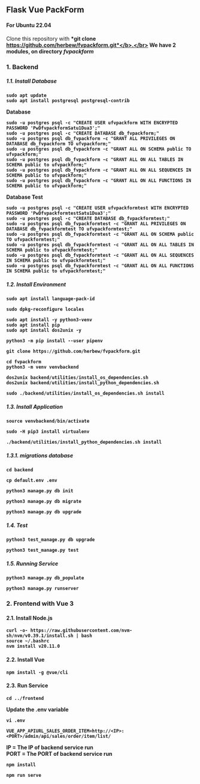 ## Flask Vue PackForm 
#### For Ubuntu 22.04
Clone this repository with <b>*git clone https://github.com/herbew/fvpackform.git*</b>.</br>
We have 2 modules, on directory <b>*fvpackform*</b>
### 1. Backend 
##### 1.1. Install Database
```
sudo apt update
sudo apt install postgresql postgresql-contrib
```
Database
```
sudo -u postgres psql -c "CREATE USER ufvpackform WITH ENCRYPTED PASSWORD 'PwDfvpackformSatu1Dua3';"
sudo -u postgres psql -c "CREATE DATABASE db_fvpackform;"
sudo -u postgres psql db_fvpackform -c "GRANT ALL PRIVILEGES ON DATABASE db_fvpackform TO ufvpackform;"
sudo -u postgres psql db_fvpackform -c "GRANT ALL ON SCHEMA public TO ufvpackform;"
sudo -u postgres psql db_fvpackform -c "GRANT ALL ON ALL TABLES IN SCHEMA public to ufvpackform;"
sudo -u postgres psql db_fvpackform -c "GRANT ALL ON ALL SEQUENCES IN SCHEMA public to ufvpackform;"
sudo -u postgres psql db_fvpackform -c "GRANT ALL ON ALL FUNCTIONS IN SCHEMA public to ufvpackform;"
```
Database Test
```
sudo -u postgres psql -c "CREATE USER ufvpackformtest WITH ENCRYPTED PASSWORD 'PwDfvpackformtestSatu1Dua3';"
sudo -u postgres psql -c "CREATE DATABASE db_fvpackformtest;"
sudo -u postgres psql db_fvpackformtest -c "GRANT ALL PRIVILEGES ON DATABASE db_fvpackformtest TO ufvpackformtest;"
sudo -u postgres psql db_fvpackformtest -c "GRANT ALL ON SCHEMA public TO ufvpackformtest;"
sudo -u postgres psql db_fvpackformtest -c "GRANT ALL ON ALL TABLES IN SCHEMA public to ufvpackformtest;"
sudo -u postgres psql db_fvpackformtest -c "GRANT ALL ON ALL SEQUENCES IN SCHEMA public to ufvpackformtest;"
sudo -u postgres psql db_fvpackformtest -c "GRANT ALL ON ALL FUNCTIONS IN SCHEMA public to ufvpackformtest;"
```

##### 1.2. Install Environment
```
sudo apt install language-pack-id
```
```
sudo dpkg-reconfigure locales
```
```
sudo apt install -y python3-venv 
sudo apt install pip
sudo apt install dos2unix -y 
```
```
python3 -m pip install --user pipenv
```
```
git clone https://github.com/herbew/fvpackform.git
```
```
cd fvpackform
python3 -m venv venvbackend
```
```
dos2unix backend/utilities/install_os_dependencies.sh
dos2unix backend/utilities/install_python_dependencies.sh
```
```
sudo ./backend/utilities/install_os_dependencies.sh install
```
##### 1.3. Install Application
```
source venvbackend/bin/activate
```
```
sudo -H pip3 install virtualenv
```
```
./backend/utilities/install_python_dependencies.sh install
```
##### 1.3.1. migrations database
```
cd backend
```
```
cp default.env .env
```
```
python3 manage.py db init
```
```
python3 manage.py db migrate
```
```
python3 manage.py db upgrade
```
##### 1.4. Test
```
python3 test_manage.py db upgrade
```
```
python3 test_manage.py test
```
##### 1.5. Running Service
```
python3 manage.py db_populate
```
```
python3 manage.py runserver
```

### 2. Frontend with Vue 3
#### 2.1. Install Node.js
```
curl -o- https://raw.githubusercontent.com/nvm-sh/nvm/v0.39.1/install.sh | bash
source ~/.bashrc
nvm install v20.11.0
```
#### 2.2. Install Vue
```
npm install -g @vue/cli
```
#### 2.3. Run Service
```
cd ../frontend
```
Update the .env variable 
```
vi .env
```
```
VUE_APP_APIURL_SALES_ORDER_ITEM=http://<IP>:<PORT>/admin/api/sales/order/item/list/
```
IP = The IP of backend service run</br>
PORT = The PORT of backend service run


```
npm install
```
```
npm run serve
```












